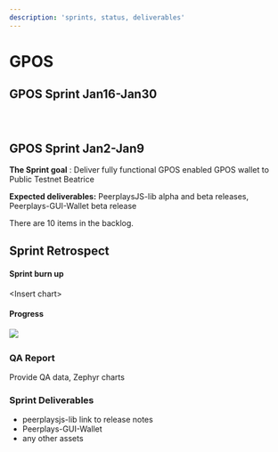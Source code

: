 ```yaml
---
description: 'sprints, status, deliverables'
---
```


# GPOS



## GPOS Sprint Jan16-Jan30 <a id="gpos-sprint-jan-16-jan30"></a>

### ​ <a id="undefined"></a>

## GPOS Sprint Jan2-Jan9 <a id="gpos-sprint-jan-2-jan16"></a>

**The Sprint goal** : Deliver fully functional GPOS enabled GPOS wallet to Public Testnet Beatrice

**Expected deliverables:** PeerplaysJS-lib alpha and beta releases, Peerplays-GUI-Wallet beta release

There are 10 items in the backlog.

## Sprint Retrospect <a id="sprint-retrospect"></a>

#### Sprint burn up <a id="sprint-burn-up"></a>

&lt;Insert chart&gt;

#### **Progress** <a id="progress"></a>

​![](https://blobscdn.gitbook.com/v0/b/gitbook-28427.appspot.com/o/assets%2F-LpttMORkEqt0ggYP_Oo%2F-LxamTEuIcHlVDud36G9%2F-LxaoM2XcK04-AmGgIw9%2Fimage.png?alt=media&token=2f186146-f8a5-459a-94fe-6888dd3f1e86)

### QA Report <a id="qa-report"></a>

Provide QA data, Zephyr charts

### Sprint Deliverables <a id="sprint-deliverables"></a>

* peerplaysjs-lib link to release notes
* Peerplays-GUI-Wallet
* any other assets

​

